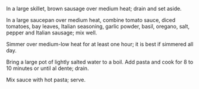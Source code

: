 In a large skillet, brown sausage over medium heat; drain and set aside.

In a large saucepan over medium heat, combine tomato sauce, diced tomatoes, bay leaves, Italian seasoning, garlic powder, basil, oregano, salt, pepper and Italian sausage; mix well.

Simmer over medium-low heat for at least one hour; it is best if simmered all day.

Bring a large pot of lightly salted water to a boil. Add pasta and cook for 8 to 10 minutes or until al dente; drain.

Mix sauce with hot pasta; serve.